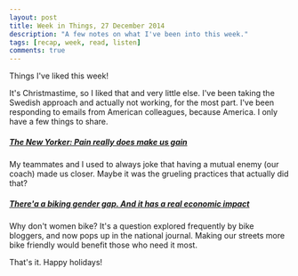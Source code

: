 ```yaml
---
layout: post
title: Week in Things, 27 December 2014
description: "A few notes on what I've been into this week."
tags: [recap, week, read, listen]
comments: true
---
```

Things I've liked this week!

It's Christmastime, so I liked that and very little else. I've been taking the Swedish approach and actually not working, for the most part. I've been responding to emails from American colleagues, because America. I only have a few things to share.

##### [The New Yorker: Pain really does make us gain](http://www.newyorker.com/science/maria-konnikova/pain-really-make-us-gain)
My teammates and I used to always joke that having a mutual enemy (our coach) made us closer. Maybe it was the grueling practices that actually did that? 

##### [There'a a biking gender gap. And it has a real economic impact](http://www.nationaljournal.com/next-america/economic-empowerment/there-s-a-biking-gender-gap-and-it-has-a-real-economic-impact-20141208?ref=t.co&mrefid=walkingheader)
Why don't women bike? It's a question explored frequently by bike bloggers, and now pops up in the national journal. Making our streets more bike friendly would benefit those who need it most.

That's it. Happy holidays!